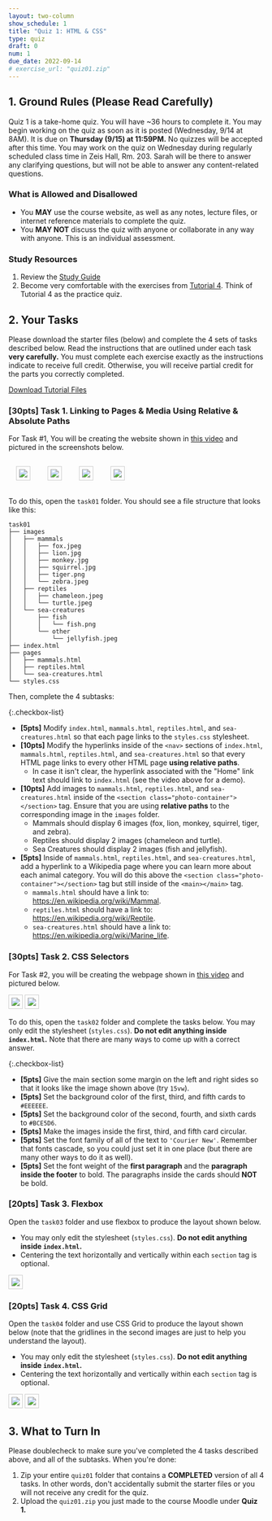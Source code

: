```yaml
---
layout: two-column
show_schedule: 1
title: "Quiz 1: HTML & CSS"
type: quiz
draft: 0
num: 1
due_date: 2022-09-14
# exercise_url: "quiz01.zip"
---
```


<style>
    img.small {
        max-width: calc(50% - 40px);
        margin: 15px;
        border: solid 1px #CCC;
        padding: 5px;
    }

    img.medium {
        max-width: 60%;
        border: solid 1px #CCC;
        padding: 5px;
    }
</style>

## 1. Ground Rules (Please Read Carefully)
Quiz 1 is a take-home quiz. You will have ~36 hours to complete it. You may begin working on the quiz as soon as it is posted (Wednesday, 9/14 at 8AM). It is due on **Thursday (9/15) at 11:59PM.** No quizzes will be accepted after this time. You may work on the quiz on Wednesday during regularly scheduled class time in Zeis Hall, Rm. 203. Sarah will be there to answer any clarifying questions, but will not be able to answer any content-related questions.

### What is Allowed and Disallowed
* You **MAY** use the course website, as well as any notes, lecture files, or internet reference materials to complete the quiz.
* You **MAY NOT** discuss the quiz with anyone or collaborate in any way with anyone. This is an individual assessment.

### Study Resources
1. Review the <a href="https://docs.google.com/document/d/1YSsjfQ8-Vp-dmho31rz2oz3X88kxpLDg44q8tJGLzxM/edit?usp=sharing" target="_blank">Study Guide</a>
2. Become very comfortable with the exercises from [Tutorial 4](../assignments/tutorial04). Think of Tutorial 4 as the practice quiz. 

## 2. Your Tasks
Please download the starter files (below) and complete the 4 sets of tasks described below. Read the instructions that are outlined under each task **very carefully.** You must complete each exercise exactly as the instructions indicate to receive full credit. Otherwise, you will receive partial credit for the parts you correctly completed.

<a href="/fall2022/course-files/quizzes/quiz01.zip" class="nu-button">Download Tutorial Files <i class="fas fa-download"></i></a>

### [30pts] Task 1. Linking to Pages & Media Using Relative & Absolute Paths

For Task #1, You will be creating the website shown in <a href="https://drive.google.com/file/d/1tUF1rB-0q2iHU6vUaITRbd1Uy6ZAoO16/view?usp=sharing" target="_blank">this video</a> and pictured in the screenshots below.

<img class="small" src="/fall2022/assets/images/quizzes/quiz01/home.png" /> <img class="small" src="/fall2022/assets/images/quizzes/quiz01/mammals.png" /> <img class="small" src="/fall2022/assets/images/quizzes/quiz01/reptiles.png" /> <img class="small" src="/fall2022/assets/images/quizzes/quiz01/sea-creatures.png" />


To do this, open the `task01` folder. You should see a file structure that looks like this:

```shell
task01
├── images
│   ├── mammals
│   │   ├── fox.jpeg
│   │   ├── lion.jpg
│   │   ├── monkey.jpg
│   │   ├── squirrel.jpg
│   │   ├── tiger.png
│   │   └── zebra.jpeg
│   ├── reptiles
│   │   ├── chameleon.jpeg
│   │   └── turtle.jpeg
│   └── sea-creatures
│       ├── fish
│       │   └── fish.png
│       └── other
│           └── jellyfish.jpeg
├── index.html
├── pages
│   ├── mammals.html
│   ├── reptiles.html
│   └── sea-creatures.html
└── styles.css
```

Then, complete the 4 subtasks:


{:.checkbox-list}
* **[5pts]** Modify `index.html`, `mammals.html`, `reptiles.html`, and `sea-creatures.html` so that each page links to the `styles.css` stylesheet.
* **[10pts]** Modify the hyperlinks inside of the `<nav>` sections of `index.html`, `mammals.html`, `reptiles.html`, and `sea-creatures.html` so that every HTML page links to every other HTML page **using relative paths**. 
    * In case it isn't clear, the hyperlink associated with the "Home" link text should link to `index.html` (see the video above for a demo).
* **[10pts]** Add images to `mammals.html`, `reptiles.html`, and `sea-creatures.html` inside of the `<section class="photo-container"></section>` tag. Ensure that you are using **relative paths** to the corresponding image in the `images` folder.
    * Mammals should display 6 images (fox, lion, monkey, squirrel, tiger, and zebra).
    * Reptiles should display 2 images (chameleon and turtle).
    * Sea Creatures should display 2 images (fish and jellyfish).
* **[5pts]** Inside of `mammals.html`, `reptiles.html`, and `sea-creatures.html`, add a hyperlink to a Wikipedia page where you can learn more about each animal category. You will do this above the `<section class="photo-container"></section>` tag but still inside of the `<main></main>` tag.
    * `mammals.html` should have a link to: https://en.wikipedia.org/wiki/Mammal.
    * `reptiles.html` should have a link to: https://en.wikipedia.org/wiki/Reptile.
    * `sea-creatures.html` should have a link to: https://en.wikipedia.org/wiki/Marine_life.

### [30pts] Task 2. CSS Selectors
For Task #2, you will be creating the webpage shown in <a href="https://drive.google.com/file/d/1dqZdvTELzxYBOoTtsxxa30IEvw_MAKT5/view?usp=sharing" target="_blank">this video</a> and pictured below.

<img class="medium" src="/fall2022/assets/images/quizzes/quiz01/task02-1.png" /> 
<img class="medium" src="/fall2022/assets/images/quizzes/quiz01/task02-2.png" />

To do this, open the `task02` folder and complete the tasks below. You may only edit the stylesheet (`styles.css`). **Do not edit anything inside `index.html`.** Note that there are many ways to come up with a correct answer.

{:.checkbox-list}
* **[5pts]** Give the main section some margin on the left and right sides so that it looks like the image shown above (try `15vw`).
* **[5pts]** Set the background color of the first, third, and fifth cards to `#EEEEEE`.
* **[5pts]** Set the background color of the second, fourth, and sixth cards to `#BCE5D6`.
* **[5pts]** Make the images inside the first, third, and fifth card circular.
* **[5pts]** Set the font family of all of the text to `'Courier New'`. Remember that fonts cascade, so you could just set it in one place (but there are many other ways to do it as well).
* **[5pts]** Set the font weight of the **first paragraph** and the **paragraph inside the footer** to bold. The paragraphs inside the cards should **NOT** be bold.


### [20pts] Task 3. Flexbox
Open the `task03` folder and use flexbox to produce the layout shown below. 

* You may only edit the stylesheet (`styles.css`). **Do not edit anything inside `index.html`.**
* Centering the text horizontally and vertically within each `section` tag is optional.

<img class="medium" src="/fall2022/assets/images/quizzes/quiz01/task03.png" />

### [20pts] Task 4. CSS Grid
Open the `task04` folder and use CSS Grid to produce the layout shown below (note that the gridlines in the second images are just to help you understand the layout).

* You may only edit the stylesheet (`styles.css`). **Do not edit anything inside `index.html`.**
* Centering the text horizontally and vertically within each `section` tag is optional.

<img class="medium" src="/fall2022/assets/images/quizzes/quiz01/task04.png" />

<img class="medium" src="/fall2022/assets/images/quizzes/quiz01/task04-gridlines.png" />


## 3. What to Turn In
Please doublecheck to make sure you've completed the 4 tasks described above, and all of the subtasks. When you're done:

1. Zip your entire `quiz01` folder that contains a **COMPLETED** version of all 4 tasks. In other words, don't accidentally submit the starter files or you will not receive any credit for the quiz.
2. Upload the `quiz01.zip` you just made to the course Moodle under **Quiz 1.**